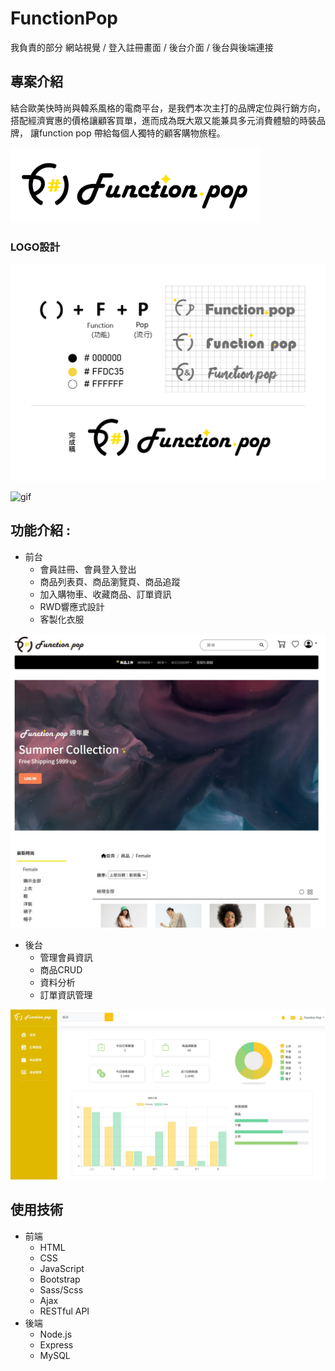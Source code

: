 # FunctionPop
我負責的部分
網站視覺 / 登入註冊畫面 / 後台介面 / 後台與後端連接

## 專案介紹

結合歐美快時尚與韓系風格的電商平台，是我們本次主打的品牌定位與行銷方向，
搭配經濟實惠的價格讓顧客買單，進而成為既大眾又能兼具多元消費體驗的時裝品牌，
讓function pop 帶給每個人獨特的顧客購物旅程。

<img src="https://github.com/aliee0806/function.pop/blob/main/gitimg/logo-04.png" width="400" />

### LOGO設計

<img src="https://github.com/aliee0806/function.pop/blob/main/gitimg/logo%E8%8D%89%E5%9C%96-04.png" width="600" />

![gif](https://s21.aconvert.com/convert/p3r68-cdx67/m93lf-pbtyo.gif)

## 功能介紹 :
* 前台
  * 會員註冊、會員登入登出
  * 商品列表頁、商品瀏覽頁、商品追蹤
  * 加入購物車、收藏商品、訂單資訊
  * RWD響應式設計
  * 客製化衣服
  

<img src="https://github.com/aliee0806/function.pop/blob/main/gitimg/%E8%9E%A2%E5%B9%95%E6%93%B7%E5%8F%96%E7%95%AB%E9%9D%A2%202022-07-27%20125023.jpg" width="700" />


* 後台
  * 管理會員資訊
  * 商品CRUD
  * 資料分析
  * 訂單資訊管理
  
  
 <img src="https://github.com/aliee0806/function.pop/blob/main/gitimg/%E8%9E%A2%E5%B9%95%E6%93%B7%E5%8F%96%E7%95%AB%E9%9D%A2%202022-07-27%20153022.jpg" width="700" />


## 使用技術

* 前端
  * HTML
  * CSS
  * JavaScript
  * Bootstrap
  * Sass/Scss
  * Ajax
  * RESTful API
* 後端
  * Node.js
  * Express
  * MySQL
